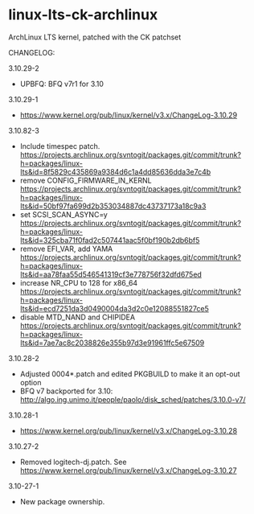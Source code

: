 linux-lts-ck-archlinux
======================

ArchLinux LTS kernel, patched with the CK patchset

CHANGELOG:

3.10.29-2
  * UPBFQ: BFQ v7r1 for 3.10

3.10.29-1
  * https://www.kernel.org/pub/linux/kernel/v3.x/ChangeLog-3.10.29
  
3.10.82-3
  * Include timespec patch. https://projects.archlinux.org/svntogit/packages.git/commit/trunk?h=packages/linux-lts&id=8f5829c435869a9384d6c1a4dd85636dda3e7c4b
  * remove CONFIG_FIRMWARE_IN_KERNL https://projects.archlinux.org/svntogit/packages.git/commit/trunk?h=packages/linux-lts&id=50bf97fa699d2b353034887dc43737173a18c9a3
  * set SCSI_SCAN_ASYNC=y https://projects.archlinux.org/svntogit/packages.git/commit/trunk?h=packages/linux-lts&id=325cba71f0fad2c507441aac5f0bf190b2db6bf5
  * remove EFI_VAR, add YAMA https://projects.archlinux.org/svntogit/packages.git/commit/trunk?h=packages/linux-lts&id=aa78faa55d546541319cf3e778756f32dfd675ed
  * increase NR_CPU to 128 for x86_64 https://projects.archlinux.org/svntogit/packages.git/commit/trunk?h=packages/linux-lts&id=ecd7251da3d0490004da3d2c0e12088551827ce5
  * disable MTD_NAND and CHIPIDEA https://projects.archlinux.org/svntogit/packages.git/commit/trunk?h=packages/linux-lts&id=7ae7ac8c2038826e355b97d3e91961ffc5e67509
  
3.10.28-2
  
  * Adjusted 0004*.patch and edited PKGBUILD to make it an opt-out option
  * BFQ v7 backported for 3.10: http://algo.ing.unimo.it/people/paolo/disk_sched/patches/3.10.0-v7/

3.10.28-1
  
  * https://www.kernel.org/pub/linux/kernel/v3.x/ChangeLog-3.10.28

3.10.27-2

  * Removed logitech-dj.patch. See https://www.kernel.org/pub/linux/kernel/v3.x/ChangeLog-3.10.27
  
3.10-27-1

  * New package ownership.
